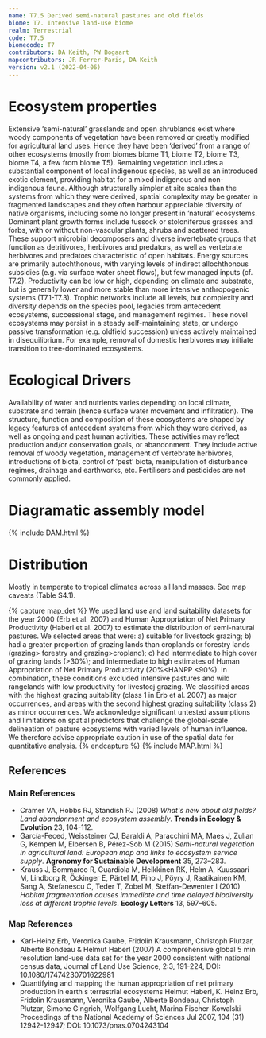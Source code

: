 ```yaml
---
name: T7.5 Derived semi-natural pastures and old fields
biome: T7. Intensive land-use biome
realm: Terrestrial
code: T7.5
biomecode: T7
contributors: DA Keith, PW Bogaart
mapcontributors: JR Ferrer-Paris, DA Keith
version: v2.1 (2022-04-06)
---
```

# Ecosystem properties

Extensive ‘semi-natural’ grasslands and open shrublands exist where woody components of vegetation have been removed or greatly modified for agricultural land uses. Hence they have been ‘derived’ from a range of other ecosystems (mostly from biomes biome T1, biome T2, biome T3, biome T4, a few from biome T5). Remaining vegetation includes a substantial component of local indigenous species, as well as an introduced exotic element, providing habitat for a mixed indigenous and non-indigenous fauna. Although structurally simpler at site scales than the systems from which they were derived, spatial complexity may be greater in fragmented landscapes and they often harbour appreciable diversity of native organisms, including some no longer present in ‘natural’ ecosystems. Dominant plant growth forms include tussock or stoloniferous grasses and forbs, with or without non-vascular plants, shrubs and scattered trees. These support microbial decomposers and diverse invertebrate groups that function as detritivores, herbivores and predators, as well as vertebrate herbivores and predators characteristic of open habitats. Energy sources are primarily autochthonous, with varying levels of indirect allochthonous subsidies (e.g. via surface water sheet flows), but few managed inputs (cf. T7.2). Productivity can be low or high, depending on climate and substrate, but is generally lower and more stable than more intensive anthropogenic systems (T7.1-T7.3). Trophic networks include all levels, but complexity and diversity depends on the species pool, legacies from antecedent ecosystems, successional stage, and management regimes. These novel ecosystems may persist in a steady self-maintaining state, or undergo passive transformation (e.g. oldfield succession) unless actively maintained in disequilibrium. For example, removal of domestic herbivores may initiate transition to tree-dominated ecosystems.

# Ecological Drivers

Availability of water and nutrients varies depending on local climate, substrate and terrain (hence surface water movement and infiltration). The structure, function and composition of these ecosystems are shaped by legacy features of antecedent systems from which they were derived, as well as ongoing and past human activities. These activities may reflect production and/or conservation goals, or abandonment. They include active removal of woody vegetation, management of vertebrate herbivores, introductions of biota, control of ‘pest’ biota, manipulation of disturbance regimes, drainage and earthworks, etc. Fertilisers and pesticides are not commonly applied.

# Diagramatic assembly model

{% include DAM.html %}

# Distribution

Mostly in temperate to tropical climates across all land masses. See map caveats (Table S4.1).

{% capture map_det %}
We used land use and land suitability datasets for the year 2000 (Erb et al. 2007) and Human Appropriation of Net Primary Productivity (Haberl et al. 2007) to estimate the distribution of semi-natural pastures. We selected areas that were: a) suitable for livestock grazing; b) had a greater proportion of grazing lands than croplands or forestry lands (grazing> forestry and grazing>cropland); c) had intermediate to high cover of grazing lands (>30%); and intermediate to high estimates of Human Appropriation of Net Primary Productivity (20%<HANPP <90%). In combination, these conditions excluded intensive pastures and wild rangelands with low productivity for livestocj grazing. We classified areas with the highest grazing suitability (class 1 in Erb et al. 2007) as major occurrences, and areas with the second highest grazing suitability (class 2) as minor occurrences. We acknowledge significant untested assumptions and limitations on spatial predictors that challenge the global-scale delineation of pasture ecosystems with varied levels of human influence. We therefore advise appropriate caution in use of the spatial data for quantitative analysis.
{% endcapture %}
{% include MAP.html %}

## References
### Main References
* Cramer VA, Hobbs RJ, Standish RJ (2008) *What's new about old fields? Land abandonment and ecosystem assembly*. **Trends in Ecology & Evolution** 23, 104-112.
* García-Feced, Weissteiner CJ, Baraldi A, Paracchini MA, Maes J, Zulian G, Kempen M, Elbersen B, Pérez-Sob M (2015) *Semi-natural vegetation in agricultural land: European map and links to ecosystem service supply*. **Agronomy for Sustainable Development** 35, 273–283.
* Krauss J, Bommarco R, Guardiola M, Heikkinen RK, Helm A, Kuussaari M, Lindborg R, Öckinger E, Pärtel M, Pino J, Pöyry J, Raatikainen KM, Sang A, Stefanescu C, Teder T, Zobel M, Steffan-Dewenter I (2010) *Habitat fragmentation causes immediate and time delayed biodiversity loss at different trophic levels*. **Ecology Letters** 13, 597–605.
### Map References
* Karl-Heinz Erb, Veronika Gaube, Fridolin Krausmann, Christoph Plutzar, Alberte Bondeau & Helmut Haberl (2007) A comprehensive global 5 min resolution land-use data set for the year 2000 consistent with national census data, Journal of Land Use Science, 2:3, 191-224, DOI: 10.1080/17474230701622981
* Quantifying and mapping the human appropriation of net primary production in earth s terrestrial ecosystems
Helmut Haberl, K. Heinz Erb, Fridolin Krausmann, Veronika Gaube, Alberte Bondeau, Christoph Plutzar, Simone Gingrich, Wolfgang Lucht, Marina Fischer-Kowalski
Proceedings of the National Academy of Sciences Jul 2007, 104 (31) 12942-12947; DOI: 10.1073/pnas.0704243104
